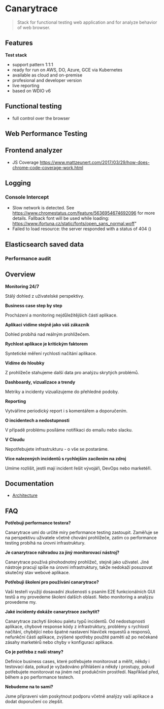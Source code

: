 # Canarytrace
> Stack for functional testing web application and for analyze behavior of web browser.

## Features

**Test stack**
- support pattern 1:1:1
- ready for run on AWS, DO, Azure, GCE via Kubernetes
- available as cloud and on-premise
- profesional and developer version
- live reporting
- based on WDIO v6

## Functional testing
- full control over the browser 

## Web Performance Testing

## Frontend analyzer
- JS Coverage
https://www.mattzeunert.com/2017/03/29/how-does-chrome-code-coverage-work.html

## Logging
### Console Intercept
- Slow network is detected. See https://www.chromestatus.com/feature/5636954674692096 for more details. Fallback font will be used while loading: https://www.ifortuna.cz/static/fonts/open_sans_normal.woff"
- Failed to load resource: the server responded with a status of 404 ()

## Elasticsearch saved data

### Performance audit

## Overview

**Monitoring 24/7**

Stálý dohled z uživatelské perspektivy.

**Business case step by step**

Procházení a monitoring nejdůležitějších částí aplikace.

**Aplikaci vidíme stejně jako váš zákazník**

Dohled probíhá nad reálným prohlížečem.

**Rychlost aplikace je kritickým faktorem**

Syntetické měření rychlosti načítání aplikace.

**Vidíme do hloubky**

Z prohlížeče stahujeme další data pro analýzu skrytých problémů.

**Dashboardy, vizualizace a trendy**

Metriky a incidenty vizualizujeme do přehledné podoby.

**Reporting**

Vytváříme periodický report i s komentářem a doporučením.

**O incidentech a nedostupnosti**

V případě problému posíláme notifikaci do emailu nebo slacku.

**V Cloudu**

Nepotřebujete infrastrukturu - o vše se postaráme.

**Více nalezených incidentů s rychlejším zacílením na zdroj**

Umíme rozlišit, jestli mají incident řešit vývojáři, DevOps nebo marketéři.


## Documentation

- [Architecture](https://github.com/canarytrace/canarytrace-documentation/blob/master/architecture.md)

## FAQ

**Potřebuji performance testera?**

Canarytrace umí do určité míry performance testing zastoupit. Zaměřuje se na perspektivu uživatele včetně chování prohlížeče, zatím
co performance testing probíhá na úrovni infrastruktury.

**Je canarytrace náhradou za jiný monitorovací nástroj?**

Canarytrace používá plnohodnotný prohlížeč, stejně jako uživatel. Jiné nástroje pracují spíše na úrovni infrastruktury, takže nedokaží posuzovat skutečný stav webové aplikace.

**Potřebuji školení pro používání canarytrace?**

Vaši testeři využijí dosavadní zkušenosti s psaním E2E funkcionálních GUI testů a my provedeme školení dalších oblastí. Nebo monitoring a analýzu provedeme my.

**Jaké incidenty dokáže canarytrace zachytit?**

Canarytrace zachytí širokou paletu typů incidentů. Od nedostupnosti aplikace, chybové response kódy z infrastruktury, problémy s rychlostí načítání, chybějící nebo špatné nastavení hlaviček requestů a responsů, nefunkční části aplikace, zvýšené spotřeby použité paměti až po nečekané zásahy marketérů nebo chyby v konfiguraci aplikace.

**Co je potřeba z naší strany?**

Definice business cases, které potřebujete monitorovat a měřit, někdy i testovací data, pokud je vyžadováno přihlášení a někdy i prostupy, pokud potřebujete monitorovat na jiném než produkčním prostředí. Například před, během a po performance testech.

**Nebudeme na to sami?**

Jsme připraveni vám poskytnout podporu včetně analýzy vaší aplikace a dodat doporučení co zlepšit.
